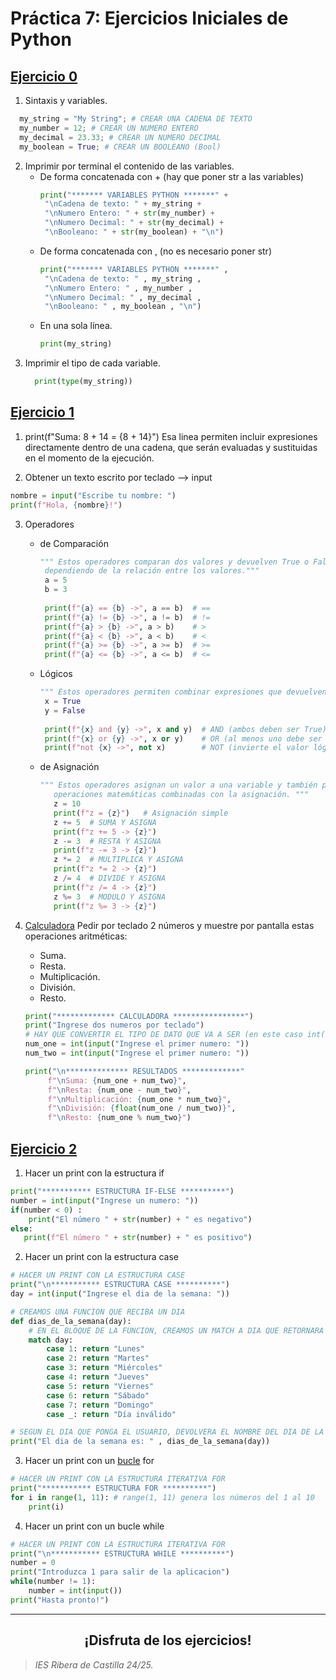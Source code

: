 # Práctica 7: Ejercicios Iniciales de Python
## <a href="https://github.com/estelaV9/SistemasGestionEmpresarial/tree/master/Tema3_Python/Python_SGE/00sintaxis">Ejercicio 0</a>
1. Sintaxis y variables.
``` python
  my_string = "My String"; # CREAR UNA CADENA DE TEXTO
  my_number = 12; # CREAR UN NUMERO ENTERO
  my_decimal = 23.33; # CREAR UN NUMERO DECIMAL
  my_boolean = True; # CREAR UN BOOLEANO (Bool)
```

2. Imprimir por terminal el contenido de las variables.
   - De forma concatenada con + (hay que poner str a las variables)
     ``` python
     print("******* VARIABLES PYTHON *******" +
      "\nCadena de texto: " + my_string + 
      "\nNumero Entero: " + str(my_number) +
      "\nNumero Decimal: " + str(my_decimal) +
      "\nBooleano: " + str(my_boolean) + "\n")
     ```
   - De forma concatenada con , (no es necesario poner str)
     ``` python
     print("******* VARIABLES PYTHON *******" ,
      "\nCadena de texto: " , my_string ,
      "\nNumero Entero: " , my_number ,
      "\nNumero Decimal: " , my_decimal ,
      "\nBooleano: " , my_boolean , "\n")
     ```
   - En una sola línea.
     ``` python
     print(my_string)
     ```
3. Imprimir el tipo de cada variable.
   ``` python
     print(type(my_string))
     ```

## <a href="https://github.com/estelaV9/SistemasGestionEmpresarial/blob/master/Tema3_Python/Python_SGE/01operadores/operadores.py">Ejercicio 1</a>
1. print(f"Suma: 8 + 14 = {8 + 14}")
Esa linea permiten incluir expresiones directamente dentro de una cadena, 
que serán evaluadas y sustituidas en el momento de la ejecución.

2. Obtener un texto escrito por teclado --> input
  ``` python
  nombre = input("Escribe tu nombre: ")
  print(f"Hola, {nombre}!")
  ```
3. Operadores
   - de Comparación
     ``` python
     """ Estos operadores comparan dos valores y devuelven True o False 
      dependiendo de la relación entre los valores."""
      a = 5
      b = 3
      
      print(f"{a} == {b} ->", a == b)  # == 
      print(f"{a} != {b} ->", a != b)  # != 
      print(f"{a} > {b} ->", a > b)    # > 
      print(f"{a} < {b} ->", a < b)    # < 
      print(f"{a} >= {b} ->", a >= b)  # >=  
      print(f"{a} <= {b} ->", a <= b)  # <= 
     ```
     
   - Lógicos
     ``` python
     """ Estos operadores permiten combinar expresiones que devuelven valores booleanos. """
      x = True
      y = False
      
      print(f"{x} and {y} ->", x and y)  # AND (ambos deben ser True)
      print(f"{x} or {y} ->", x or y)    # OR (al menos uno debe ser True)
      print(f"not {x} ->", not x)        # NOT (invierte el valor lógico)
     ```
     
   - de Asignación
     ``` python
     """ Estos operadores asignan un valor a una variable y también permiten hacer 
        operaciones matemáticas combinadas con la asignación. """
        z = 10
        print(f"z = {z}")   # Asignación simple
        z += 5  # SUMA Y ASIGNA 
        print(f"z += 5 -> {z}")
        z -= 3  # RESTA Y ASIGNA
        print(f"z -= 3 -> {z}")
        z *= 2  # MULTIPLICA Y ASIGNA
        print(f"z *= 2 -> {z}")
        z /= 4  # DIVIDE Y ASIGNA
        print(f"z /= 4 -> {z}")
        z %= 3  # MODULO Y ASIGNA
        print(f"z %= 3 -> {z}")
     ```
4. <a href="https://github.com/estelaV9/SistemasGestionEmpresarial/blob/master/Tema3_Python/Python_SGE/01operadores/calculadora.py">Calculadora</a>
   Pedir por teclado 2 números y muestre por pantalla estas operaciones aritméticas:
    - Suma.
    - Resta.
    - Multiplicación.
    - División.
    - Resto.

    ``` python
    print("************* CALCULADORA ****************")
    print("Ingrese dos numeros por teclado")
    # HAY QUE CONVERTIR EL TIPO DE DATO QUE VA A SER (en este caso int())
    num_one = int(input("Ingrese el primer numero: ")) 
    num_two = int(input("Ingrese el primer numero: "))
    
    print("\n************** RESULTADOS *************"
         f"\nSuma: {num_one + num_two}",
         f"\nResta: {num_one - num_two}",
         f"\nMultiplicación: {num_one * num_two}",
         f"\nDivisión: {float(num_one / num_two)}",
         f"\nResto: {num_one % num_two}") 
    ```
    
## <a href="https://github.com/estelaV9/SistemasGestionEmpresarial/blob/master/Tema3_Python/Python_SGE/02estructuras_control/condicionales.py">Ejercicio 2</a>
1. Hacer un print con la estructura if
``` python
print("*********** ESTRUCTURA IF-ELSE **********")
number = int(input("Ingrese un numero: "))
if(number < 0) : 
    print("El número " + str(number) + " es negativo")
else:
   print(f"El número " + str(number) + " es positivo") 
```

2. Hacer un print con la estructura case
``` python
# HACER UN PRINT CON LA ESTRUCTURA CASE
print("\n*********** ESTRUCTURA CASE **********")
day = int(input("Ingrese el dia de la semana: "))

# CREAMOS UNA FUNCION QUE RECIBA UN DIA
def dias_de_la_semana(day):
    # EN EL BLOQUE DE LA FUNCION, CREAMOS UN MATCH A DIA QUE RETORNARA LOS VALORES ESTABLECIDOS
    match day:
        case 1: return "Lunes"
        case 2: return "Martes"
        case 3: return "Miércoles"
        case 4: return "Jueves"
        case 5: return "Viernes"
        case 6: return "Sábado"
        case 7: return "Domingo"
        case _: return "Día inválido"

# SEGUN EL DIA QUE PONGA EL USUARIO, DEVOLVERA EL NOMBRE DEL DIA DE LA SEMANA
print("El dia de la semana es: " , dias_de_la_semana(day)) 
```
  
3. Hacer un print con un <a href="https://github.com/estelaV9/SistemasGestionEmpresarial/blob/master/Tema3_Python/Python_SGE/02estructuras_control/bucles.py">bucle</a> for
``` python
# HACER UN PRINT CON LA ESTRUCTURA ITERATIVA FOR
print("*********** ESTRUCTURA FOR **********")
for i in range(1, 11): # range(1, 11) genera los números del 1 al 10
    print(i)
```

4. Hacer un print con un bucle while
``` python
# HACER UN PRINT CON LA ESTRUCTURA ITERATIVA FOR
print("\n*********** ESTRUCTURA WHILE **********")
number = 0
print("Introduzca 1 para salir de la aplicacion")
while(number != 1):
    number = int(input())
print("Hasta pronto!")
```



---
<div align="center">
  <h2>¡Disfruta de los ejercicios!</h2>
</div>

>_IES Ribera de Castilla 24/25._
